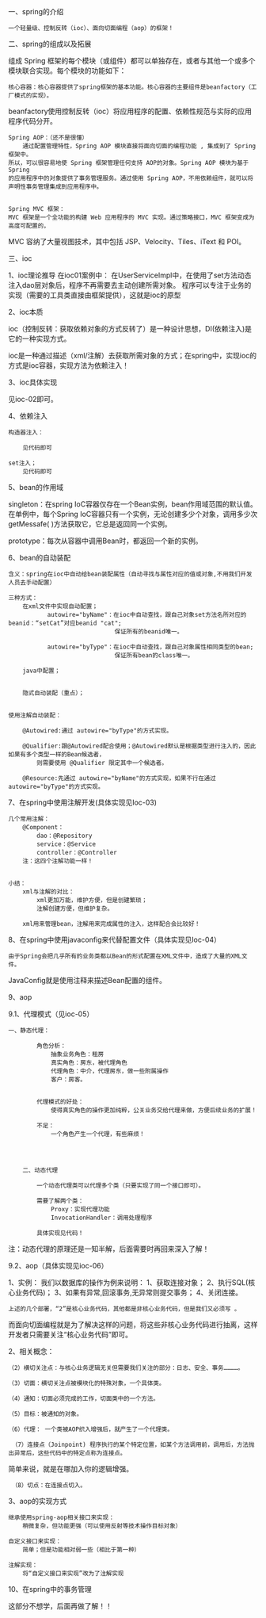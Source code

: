 一、spring的介绍

    一个轻量级、控制反转（ioc）、面向切面编程（aop）的框架！


二、spring的组成以及拓展

组成 Spring 框架的每个模块（或组件）都可以单独存在，或者与其他一个或多个模块联合实现。每个模块的功能如下：
    
    核心容器：核心容器提供了spring框架的基本功能。核心容器的主要组件是beanfactory（工厂模式的实现）。
beanfactory使用控制反转（ioc）将应用程序的配置、依赖性规范与实际的应用程序代码分开。


    Spring AOP：（还不是很懂）
        通过配置管理特性，Spring AOP 模块直接将面向切面的编程功能 , 集成到了 Spring 框架中。
    所以，可以很容易地使 Spring 框架管理任何支持 AOP的对象。Spring AOP 模块为基于 Spring 
    的应用程序中的对象提供了事务管理服务。通过使用 Spring AOP，不用依赖组件，就可以将声明性事务管理集成到应用程序中。


    Spring MVC 框架：
    MVC 框架是一个全功能的构建 Web 应用程序的 MVC 实现。通过策略接口，MVC 框架变成为高度可配置的，
MVC 容纳了大量视图技术，其中包括 JSP、Velocity、Tiles、iText 和 POI。




三、ioc

1、ioc理论推导
在ioc01案例中：
    在UserServiceImpl中，在使用了set方法动态注入dao层对象后，程序不再需要去主动创建所需对象。
    程序可以专注于业务的实现（需要的工具类直接由框架提供），这就是ioc的原型


2、ioc本质

ioc（控制反转：获取依赖对象的方式反转了）是一种设计思想，DI(依赖注入)是它的一种实现方式。

ioc是一种通过描述（xml/注解）去获取所需对象的方式；在spring中，实现ioc的方式是ioc容器，实现方法为依赖注入！



3、ioc具体实现

见ioc-02即可。
    

4、依赖注入

    构造器注入：
        
        见代码即可

    set注入；
        见代码即可


5、bean的作用域

singleton：在spring IoC容器仅存在一个Bean实例，bean作用域范围的默认值。
    在单例中，每个Spring IoC容器只有一个实例，无论创建多少个对象，调用多少次getMessafe( )方法获取它，它总是返回同一个实例。

prototype：每次从容器中调用Bean时，都返回一个新的实例。



6、bean的自动装配

    含义：spring在ioc中自动给bean装配属性（自动寻找与属性对应的值或对象,不用我们开发人员去手动配置）

    三种方式：
        在xml文件中实现自动配置；
               autowire="byName"：在ioc中自动查找，跟自己对象set方法名所对应的beanid：“setCat”对应beanid "cat";
                                  保证所有的beanid唯一。

               autowire="byType"：在ioc中自动查找，跟自己对象属性相同类型的bean;
                                  保证所有bean的class唯一。

        java中配置；


        隐式自动装配（重点）；
    

    使用注解自动装配：
        
        @Autowired:通过 autowire="byType"的方式实现。

        @Qualifier:跟@Autowired配合使用；@Autowired默认是根据类型进行注入的，因此如果有多个类型一样的Bean候选者，
            则需要使用 @Qualifier 限定其中一个候选者。

        @Resource:先通过 autowire="byName"的方式实现，如果不行在通过 autowire="byType"的方式实现。



7、在spring中使用注解开发(具体实现见Ioc-03)

    几个常用注解：
        @Component：
            dao：@Repository
            service：@Service
            controller：@Controller  
        注：这四个注解功能一样！

    
    小结：
        xml与注解的对比：
            xml更加万能，维护方便，但是创建繁琐；
            注解创建方便，但维护复杂。

        xml用来管理bean，注解用来完成属性的注入，这样配合会比较好！



8、在spring中使用javaconfig来代替配置文件（具体实现见Ioc-04）

    由于Spring会把几乎所有的业务类都以Bean的形式配置在XML文件中，造成了大量的XML文件。
 JavaConfig就是使用注释来描述Bean配置的组件。




9、aop

9.1、代理模式（见ioc-05）

    一、静态代理：
    
            角色分析：
                抽象业务角色：租房
                真实角色：房东，被代理角色
                代理角色：中介，代理房东，做一些附属操作
                客户：房客。
    
            
            代理模式的好处：
                使得真实角色的操作更加纯粹，公关业务交给代理来做，方便后续业务的扩展！
                
            不足：
                一个角色产生一个代理，有些麻烦！
            
            
    
    
        二、动态代理
            
            一个动态代理类可以代理多个类（只要实现了同一个接口即可）。

            需要了解两个类：
                Proxy：实现代理功能
                InvocationHandler：调用处理程序
    
            具体实现见代码！


注：动态代理的原理还是一知半解，后面需要时再回来深入了解！


9.2、aop（具体实现见ioc-06）

 1、实例：
 我们以数据库的操作为例来说明：
    1、获取连接对象；
    2、执行SQL(核心业务代码)；
    3、如果有异常,回滚事务,无异常则提交事务；
    4、关闭连接。

    上述的几个部署，“2”是核心业务代码，其他都是非核心业务代码，但是我们又必须写 。
而面向切面编程就是为了解决这样的问题，将这些非核心业务代码进行抽离，这样开发者只需要关注“核心业务代码”即可。


2、相关概念：


    （2）横切关注点：与核心业务逻辑无关但需要我们关注的部分：日志、安全、事务…………。
    
    （3）切面：横切关注点被模块化的特殊对象，一个具体类。
    
    （4）通知：切面必须完成的工作，切面类中的一个方法。

    （5）目标：被通知的对象。
    
    （6）代理： 一个类被AOP织入增强后，就产生了一个代理类。
    
     （7）连接点（Joinpoint) 程序执行的某个特定位置，如某个方法调用前，调用后，方法抛出异常后，这些代码中的特定点称为连接点。
简单来说，就是在哪加入你的逻辑增强。

     （8）切点：在连接点切入。


3、aop的实现方式

    继承使用spring-aop相关接口来实现：
        稍微复杂，但功能更强（可以使用反射等技术操作目标对象）
    
    自定义接口来实现：
        简单；但是功能相对弱一些（相比于第一种）

    注解实现：
        将“自定义接口来实现”改为了注解实现





10、在spring中的事务管理

这部分不想学，后面再做了解！！













